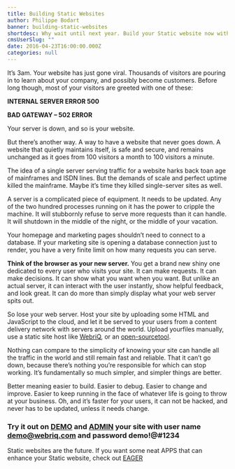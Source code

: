 ```yaml
---
title: Building Static Websites
author: Philippe Bodart
banner: building-static-websites
shortdesc: Why wait until next year. Build your Static website now without the need of a database or a web server.
cmsUserSlug: ""
date: 2016-04-23T16:00:00.000Z
categories: null
---
```


It’s 3am. Your website has just gone viral. Thousands of visitors are pouring in to learn about your company, and possibly become customers. Before long though, most of your visitors are greeted with one of these:

**INTERNAL SERVER ERROR 500**

**BAD GATEWAY – 502 ERROR**

Your server is down, and so is your website.

But there’s another way. A way to have a website that never goes down. A website that quietly maintains itself, is safe and secure, and remains unchanged as it goes from 100 visitors a month to 100 visitors a minute.

The idea of a single server serving traffic for a website harks back toan age of mainframes and ISDN lines. But the demands of scale and perfect uptime killed the mainframe. Maybe it’s time they killed single-server sites as well.

A server is a complicated piece of equipment. It needs to be updated. Any of the two hundred processes running on it has the power to cripple the machine. It will stubbornly refuse to serve more requests than it can handle. It will shutdown in the middle of the night, or the middle of your vacation.

Your homepage and marketing pages shouldn’t need to connect to a database. If your marketing site is opening a database connection just to render, you have a very finite limit on how many requests you can serve.

**Think of the browser as your new server.** You get a brand new shiny one dedicated to every user who visits your site. It can make requests. It can make decisions. It can show what you want when you want. But unlike an actual server, it can interact with the user instantly, show helpful feedback, and look great. It can do more than simply display what your web server spits out.

So lose your web server. Host your site by uploading some HTML and JavaScript to the cloud, and let it be served to your users from a content delivery network with servers around the world. Upload yourfiles manually, use a static site host like [WebriQ](http://www.app.webriq.com/auth/register), or an [open-sourcetool](https://github.com/EagerIO/Stout).

Nothing can compare to the simplicity of knowing your site can handle all the traffic in the world and still remain fast and reliable. That it can’t go down, because there’s nothing you’re responsible for which can stop working. It’s fundamentally so much simpler, and simpler things are better.

Better meaning easier to build. Easier to debug. Easier to change and improve. Easier to keep running in the face of whatever life is going to throw at your business. Oh, and it’s faster for your users, it can not be hacked, and never has to be updated, unless it needs change.

### **Try it out on [DEMO](http://demo.webriq.com/) and [ADMIN](http://demo.webriq.com/admin) your site with user name [demo@webriq.com](mailto:demo@webriq.com) and password demo!@#1234**


Static websites are the future. 
If you want some neat APPS that can enhance your Static website, check out [EAGER](http://eager.io)

        